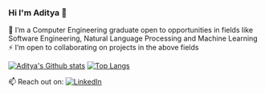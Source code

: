 ### Hi I'm Aditya 👋

🔭 I’m a Computer Engineering graduate open to opportunities in fields like Software Engineering, Natural Language Processing and Machine Learning  
⚡ I’m open to collaborating on projects in the above fields  

[![Aditya's Github stats](https://github-readme-stats.vercel.app/api?username=adityaj42&count_private=True&icons=True&theme=merko&hide=issues)](https://github.com/adityaj42/AdityaJ42)
[![Top Langs](https://github-readme-stats.vercel.app/api/top-langs/?username=adityaj42&layout=compact&theme=merko)](https://github.com/adityaj42/AdityaJ42)  

📫 Reach out on:
[<img alt="LinkedIn" src="https://img.shields.io/badge/LinkedIn-Aditya%20Jeswani-blue?logo=linkedin">](https://www.linkedin.com/in/adityajeswani/)



<!--
**AdityaJ42/AdityaJ42** is a ✨ _special_ ✨ repository because its `README.md` (this file) appears on your GitHub profile.

Here are some ideas to get you started:

- 🤔 I’m looking for help with ...
- 💬 Ask me about ...
- 😄 Pronouns: ...
-  Fun fact: ...
-->
